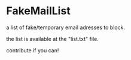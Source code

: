 # FakeMailList
a list of fake/temporary email adresses to block.

the list is available at the "list.txt" file.

contribute if you can!
